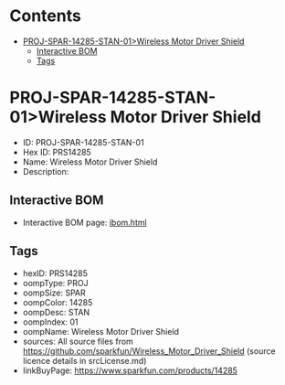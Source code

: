 



Contents
========

* [PROJ-SPAR-14285-STAN-01>Wireless Motor Driver Shield](#proj-spar-14285-stan-01wireless-motor-driver-shield)
	* [Interactive BOM](#interactive-bom)
	* [Tags](#tags)

# PROJ-SPAR-14285-STAN-01>Wireless Motor Driver Shield

- ID: PROJ-SPAR-14285-STAN-01
- Hex ID: PRS14285
- Name: Wireless Motor Driver Shield
- Description: 

## Interactive BOM

- Interactive BOM page: [ibom.html](kicad/bom/ibom.html)

## Tags

- hexID: PRS14285
- oompType: PROJ
- oompSize: SPAR
- oompColor: 14285
- oompDesc: STAN
- oompIndex: 01
- oompName: Wireless Motor Driver Shield
- sources: All source files from https://github.com/sparkfun/Wireless_Motor_Driver_Shield (source licence details in srcLicense.md)
- linkBuyPage: https://www.sparkfun.com/products/14285
